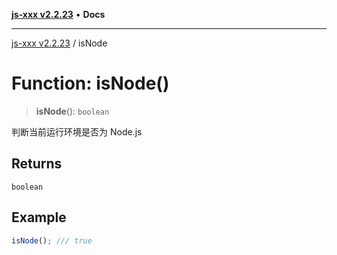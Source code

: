 [**js-xxx v2.2.23**](../README.md) • **Docs**

***

[js-xxx v2.2.23](../README.md) / isNode

# Function: isNode()

> **isNode**(): `boolean`

判断当前运行环境是否为 Node.js

## Returns

`boolean`

## Example

```ts
isNode(); /// true
```
